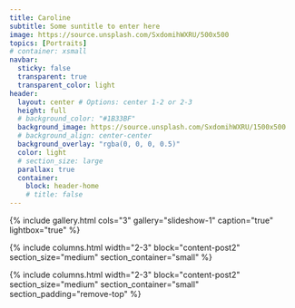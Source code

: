 ```yaml
---
title: Caroline
subtitle: Some suntitle to enter here
image: https://source.unsplash.com/SxdomihWXRU/500x500
topics: [Portraits]
# container: xsmall
navbar:
  sticky: false
  transparent: true
  transparent_color: light
header:
  layout: center # Options: center 1-2 or 2-3
  height: full
  # background_color: "#1B33BF"
  background_image: https://source.unsplash.com/SxdomihWXRU/1500x500
  # background_align: center-center
  background_overlay: "rgba(0, 0, 0, 0.5)"
  color: light
  # section_size: large
  parallax: true
  container:
    block: header-home
    # title: false
---
```


{% include gallery.html 
	cols="3"
	gallery="slideshow-1"
	caption="true"
	lightbox="true"
%}

{% include columns.html 
	width="2-3"
  block="content-post2"
  section_size="medium"
  section_container="small"
%}

{% include columns.html 
	width="2-3"
  block="content-post2"
  section_size="medium"
  section_container="small"
  section_padding="remove-top"
%}